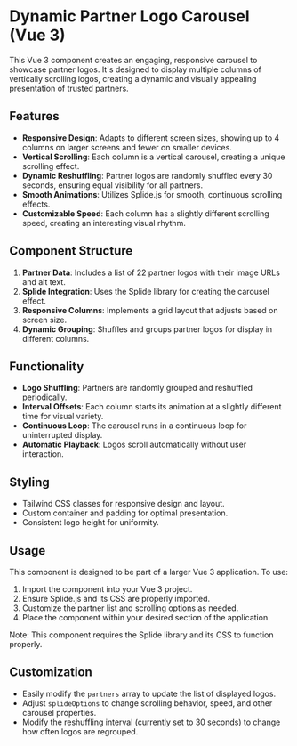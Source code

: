 # Dynamic Partner Logo Carousel (Vue 3)

This Vue 3 component creates an engaging, responsive carousel to showcase partner logos. It's designed to display multiple columns of vertically scrolling logos, creating a dynamic and visually appealing presentation of trusted partners.

## Features

- **Responsive Design**: Adapts to different screen sizes, showing up to 4 columns on larger screens and fewer on smaller devices.
- **Vertical Scrolling**: Each column is a vertical carousel, creating a unique scrolling effect.
- **Dynamic Reshuffling**: Partner logos are randomly shuffled every 30 seconds, ensuring equal visibility for all partners.
- **Smooth Animations**: Utilizes Splide.js for smooth, continuous scrolling effects.
- **Customizable Speed**: Each column has a slightly different scrolling speed, creating an interesting visual rhythm.

## Component Structure

1. **Partner Data**: Includes a list of 22 partner logos with their image URLs and alt text.
2. **Splide Integration**: Uses the Splide library for creating the carousel effect.
3. **Responsive Columns**: Implements a grid layout that adjusts based on screen size.
4. **Dynamic Grouping**: Shuffles and groups partner logos for display in different columns.

## Functionality

- **Logo Shuffling**: Partners are randomly grouped and reshuffled periodically.
- **Interval Offsets**: Each column starts its animation at a slightly different time for visual variety.
- **Continuous Loop**: The carousel runs in a continuous loop for uninterrupted display.
- **Automatic Playback**: Logos scroll automatically without user interaction.

## Styling

- Tailwind CSS classes for responsive design and layout.
- Custom container and padding for optimal presentation.
- Consistent logo height for uniformity.

## Usage

This component is designed to be part of a larger Vue 3 application. To use:

1. Import the component into your Vue 3 project.
2. Ensure Splide.js and its CSS are properly imported.
3. Customize the partner list and scrolling options as needed.
4. Place the component within your desired section of the application.

Note: This component requires the Splide library and its CSS to function properly.

## Customization

- Easily modify the `partners` array to update the list of displayed logos.
- Adjust `splideOptions` to change scrolling behavior, speed, and other carousel properties.
- Modify the reshuffling interval (currently set to 30 seconds) to change how often logos are regrouped.
